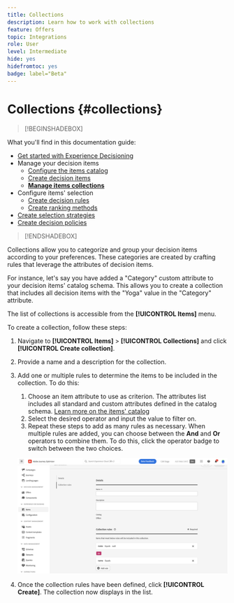 ```yaml
---
title: Collections
description: Learn how to work with collections
feature: Offers
topic: Integrations
role: User
level: Intermediate
hide: yes
hidefromtoc: yes
badge: label="Beta" 
---
```

# Collections {#collections}

>[!BEGINSHADEBOX]

What you'll find in this documentation guide:

* [Get started with Experience Decisioning](gs-experience-decisioning.md)
* Manage your decision items
    * [Configure the items catalog](catalogs.md)
    * [Create decision items](items.md)
    * **[Manage items collections](collections.md)**
* Configure items' selection
    * [Create decision rules](rules.md)
    * [Create ranking methods](ranking.md)
* [Create selection strategies](selection-strategies.md)
* [Create decision policies](create-decision.md)

>[!ENDSHADEBOX]

Collections allow you to categorize and group your decision items according to your preferences. These categories are created by crafting rules that leverage the attributes of decision items.

For instance, let's say you have added a "Category" custom attribute to your decision items' catalog schema. This allows you to create a collection that includes all decision items with the "Yoga" value in the "Category" attribute.

The list of collections is accessible from the **[!UICONTROL Items]** menu.   

To create a collection, follow these steps:

1. Navigate to **[!UICONTROL Items]** > **[!UICONTROL Collections]** and click **[!UICONTROL Create collection]**.
1. Provide a name and a description for the collection.
1. Add one or multiple rules to determine the items to be included in the collection. To do this:

    1. Choose an item attribute to use as criterion. The attributes list includes all standard and custom attributes defined in the catalog schema. [Learn more on the items' catalog](catalogs.md)
    1. Select the desired operator and input the value to filter on.
    1. Repeat these steps to add as many rules as necessary. When multiple rules are added, you can choose between the **And** and **Or** operators to combine them. To do this, click the operator badge to switch between the two choices.

    ![](assets/collection-create.png)

1. Once the collection rules have been defined, click **[!UICONTROL Create]**. The collection now displays in the list.
